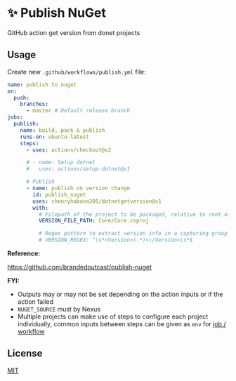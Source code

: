 # ✨ Publish NuGet

GitHub action get version from donet projects

## Usage

Create new `.github/workflows/publish.yml` file:

```yml
name: publish to nuget
on:
  push:
    branches:
      - master # Default release branch
jobs:
  publish:
    name: build, pack & publish
    runs-on: ubuntu-latest
    steps:
      - uses: actions/checkout@v2

      # - name: Setup dotnet
      #   uses: actions/setup-dotnet@v1

      # Publish
      - name: publish on version change
        id: publish_nuget
        uses: chenryhabana205/dotnetgetversion@v1
        with:
          # Filepath of the project to be packaged, relative to root of repository
          VERSION_FILE_PATH: Core/Core.csproj

          # Regex pattern to extract version info in a capturing group
          # VERSION_REGEX: ^\s*<Version>(.*)<\/Version>\s*$
```

**Reference:**

https://github.com/brandedoutcast/publish-nuget

**FYI:**

- Outputs may or may not be set depending on the action inputs or if the action failed
- `NUGET_SOURCE` must by Nexus
- Multiple projects can make use of steps to configure each project individually, common inputs between steps can be given as `env` for [job / workflow](https://help.github.com/en/actions/automating-your-workflow-with-github-actions/workflow-syntax-for-github-actions#env)

## License

[MIT](LICENSE)
